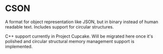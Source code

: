 # CSON

A format for object representation like JSON, but in binary instead of human readable text. Includes support for circular structures.

C++ support currently in Project Cupcake. Will be migrated here once it's polished and circular structural memory management support is implemented.
